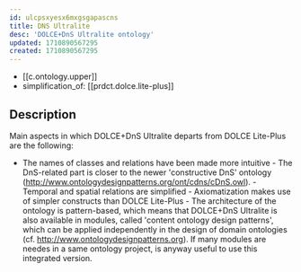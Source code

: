 ```yaml
---
id: ulcpsxyesx6mxgsgapascns
title: DNS Ultralite
desc: 'DOLCE+DnS Ultralite ontology'
updated: 1710890567295
created: 1710890567295
---
```


- [[c.ontology.upper]]
- simplification_of: [[prdct.dolce.lite-plus]]

## Description

Main aspects in which DOLCE+DnS Ultralite departs from DOLCE Lite-Plus are the following:

- The names of classes and relations have been made more intuitive - The DnS-related part is closer to the newer 'constructive DnS' ontology (http://www.ontologydesignpatterns.org/ont/cdns/cDnS.owl). - Temporal and spatial relations are simplified - Axiomatization makes use of simpler constructs than DOLCE Lite-Plus - The architecture of the ontology is pattern-based, which means that DOLCE+DnS Ultralite is also available in modules, called 'content ontology design patterns', which can be applied independently in the design of domain ontologies (cf. http://www.ontologydesignpatterns.org). If many modules are needes in a same ontology project, is anyway useful to use this integrated version. 